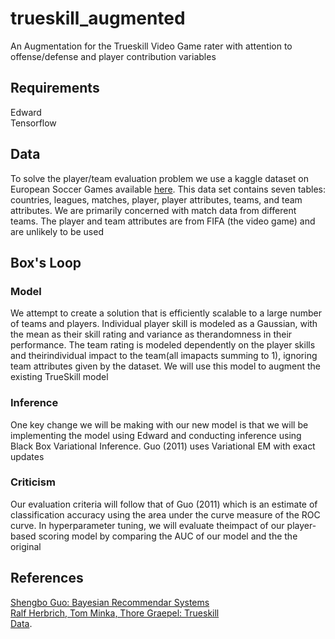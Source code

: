 # trueskill_augmented
An Augmentation for the Trueskill Video Game rater with attention to offense/defense 
and player contribution variables


## Requirements
Edward  
Tensorflow  

## Data
To solve the player/team evaluation problem we use a kaggle dataset on 
European Soccer Games available [here](https://www.kaggle.com/hugomathien/soccer). 
This data set contains seven tables: countries, leagues, matches, player, player 
attributes, teams, and team attributes. We are primarily concerned with match data 
from different teams. The player and team attributes are from FIFA (the video game) 
and are unlikely to be used

## Box's Loop
### Model
We attempt to create a solution that is efficiently scalable to a large number of teams 
and players. Individual player skill is modeled as a Gaussian, with the mean as their skill 
rating and variance as therandomness in their performance. The team rating is modeled 
dependently on the player skills and theirindividual impact to the team(all imapacts summing to 1),
 ignoring team attributes given by the dataset. We will use this model to augment the existing 
TrueSkill model 

### Inference
One key change we will be making with our new model is that we will be implementing the model using 
Edward and conducting inference using Black Box Variational Inference. Guo (2011) uses Variational EM 
with exact updates

### Criticism
Our evaluation criteria will follow that of Guo (2011) which is an estimate of classification 
accuracy using the area under the curve measure of the ROC curve. In hyperparameter tuning, 
we will evaluate theimpact of our player-based scoring model by comparing the AUC of our model 
and the the original


## References
[Shengbo Guo: Bayesian Recommendar Systems](http://users.cecs.anu.edu.au/~sguo/thesis.pdf)  
[Ralf Herbrich, Tom Minka, Thore Graepel: Trueskill](https://www.microsoft.com/en-us/research/publication/trueskilltm-a-bayesian-skill-rating-system/)  
[Data](https://www.kaggle.com/hugomathien/soccer).
